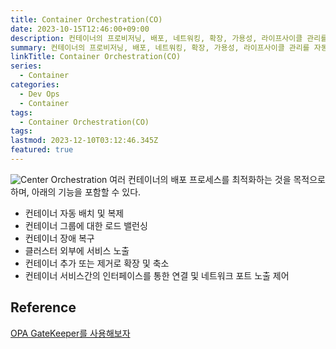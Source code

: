 ```yaml
---
title: Container Orchestration(CO)
date: 2023-10-15T12:46:00+09:00
description: 컨테이너의 프로비저닝, 배포, 네트워킹, 확장, 가용성, 라이프사이클 관리를 자동화
summary: 컨테이너의 프로비저닝, 배포, 네트워킹, 확장, 가용성, 라이프사이클 관리를 자동화
linkTitle: Container Orchestration(CO)
series:
  - Container
categories:
  - Dev Ops
  - Container
tags:
  - Container Orchestration(CO)
tags:
lastmod: 2023-12-10T03:12:46.345Z
featured: true
---
```


![Center Orchestration](media/images/automation-with-container-orchestration.png "https://devpress.csdn.net/cicd/62f4229bc6770329307f9728.html")
여러 컨테이너의 배포 프로세스를 최적화하는 것을 목적으로 하며, 아래의 기능을 포함할 수 있다.

- 컨테이너 자동 배치 및 복제
- 컨테이너 그룹에 대한 로드 밸런싱
- 컨테이너 장애 복구
- 클러스터 외부에 서비스 노출
- 컨테이너 추가 또는 제거로 확장 및 축소
- 컨테이너 서비스간의 인터페이스를 통한 연결 및 네트워크 포트 노출 제어

## Reference

[OPA GateKeeper를 사용해보자](https://devocean.sk.com/search/techBoardDetail.do?ID=164004&boardType=&query=test&searchData=&page=&subIndex=&idList=)

